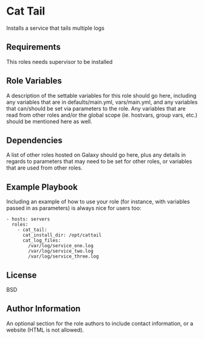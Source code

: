 Cat Tail
=========

Installs a service that tails multiple logs

Requirements
------------

This roles needs supervisor to be installed

Role Variables
--------------

A description of the settable variables for this role should go here, including any variables that are in defaults/main.yml, vars/main.yml, and any variables that can/should be set via parameters to the role. Any variables that are read from other roles and/or the global scope (ie. hostvars, group vars, etc.) should be mentioned here as well.

Dependencies
------------

A list of other roles hosted on Galaxy should go here, plus any details in regards to parameters that may need to be set for other roles, or variables that are used from other roles.

Example Playbook
----------------

Including an example of how to use your role (for instance, with variables passed in as parameters) is always nice for users too:

    - hosts: servers
      roles:
        - cat_tail:
          cat_install_dir: /opt/cattail
          cat_log_files:
            /var/log/service_one.log
            /var/log/service_two.log
            /var/log/service_three.log

License
-------

BSD

Author Information
------------------

An optional section for the role authors to include contact information, or a website (HTML is not allowed).

